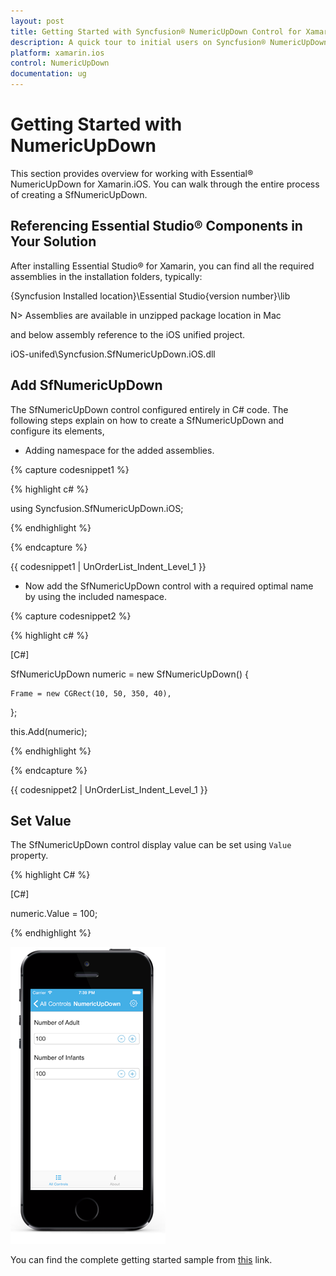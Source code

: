 ```yaml
---
layout: post
title: Getting Started with Syncfusion® NumericUpDown Control for Xamarin.iOS
description: A quick tour to initial users on Syncfusion® NumericUpDown control and customization features available in Xamarin.iOS platform 
platform: xamarin.ios
control: NumericUpDown 
documentation: ug
---
```


# Getting Started with NumericUpDown

This section provides overview for working with Essential® NumericUpDown for Xamarin.iOS. You can walk through the entire process of creating a SfNumericUpDown.

## Referencing Essential Studio® Components in Your Solution	

After installing Essential Studio® for Xamarin, you can find all the required assemblies in the installation folders, typically:

{Syncfusion Installed location}\Essential Studio{version number}\lib

N> Assemblies are available in unzipped package location in Mac

and below assembly reference to the iOS unified project.

iOS-unifed\Syncfusion.SfNumericUpDown.iOS.dll

## Add SfNumericUpDown

The SfNumericUpDown control configured entirely in C# code. The following steps explain on how to create a SfNumericUpDown and configure its elements,

* Adding namespace for the added assemblies. 

{% capture codesnippet1 %}

{% highlight c# %}

using Syncfusion.SfNumericUpDown.iOS; 

{% endhighlight %}

{% endcapture %}

{{ codesnippet1 | UnOrderList_Indent_Level_1 }} 

* Now add the SfNumericUpDown control with a required optimal name by using the included namespace.

{% capture codesnippet2 %}

{% highlight c# %}

[C#]

SfNumericUpDown numeric = new SfNumericUpDown()
{
	
	Frame = new CGRect(10, 50, 350, 40),
};

this.Add(numeric);

{% endhighlight %}

{% endcapture %}

{{ codesnippet2 | UnOrderList_Indent_Level_1 }} 

## Set Value

The SfNumericUpDown control display value can be set using `Value` property. 

{% highlight C# %}

[C#]

numeric.Value = 100;

{% endhighlight %}

![Display the NumericUpDown with value](images/gettingstarted.png)

You can find the complete getting started sample from [this](https://github.com/SyncfusionExamples/Getting-Started-SfNumericUpDown-in-Xamarin-iOS) link.